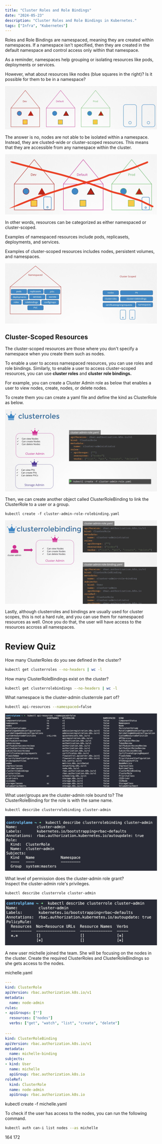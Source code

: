 ```yaml
---
title: "Cluster Roles and Role Bindings"
date: "2024-05-23"
description: "Cluster Roles and Role Bindings in Kubernetes."
tags: ["Infra", "Kubernetes"]
---
```

Roles and Role Bindings are namespaced, meaning they are created within namespaces. If a namespace isn't specified, then they are created in the default namespace and control access only within that namespace.

As a reminder, namespaces help grouping or isolating resources like pods, deployments or services.

However, what about resources like nodes (blue squares in the right)? Is it possible for them to be in a namespace?

![alt text](../../images/k8s164/namespaces.png)

The answer is no, nodes are not able to be isolated within a namespace. Instead, they are clusted-wide or cluster-scoped resources. This means that they are accessible from any namespace within the cluster.

![no](../../images/k8s164/notpossible.png)

In other words, resources can be categorized as either namespaced or cluster-scoped.  

Examples of namespaced resources include pods, replicasets, deployments, and services.

Examples of cluster-scoped resources includes nodes, persistent volumes, and namespaces.

![NSvsCluster](../../images/k8s164/nsvscluster.png)

## Cluster-Scoped Resources
The cluster-scoped resources are those where you don't specify a namespace when you create them such as nodes.

To enable a user to access namespaced resources, you can use roles and role bindings. Similarly, to enable a user to access cluster-scoped resources, you can use **cluster roles** and **cluster role bindings.**

For example, you can create a Cluster Admin role as below that enables a user to view nodes, create, nodes, or delete nodes.

To create them you can create a yaml file and define the kind as ClusterRole as below.

![clusterroles](../../images/k8s164/clusterroles.png)


Then, we can create another object called ClusterRoleBinding to link the ClusterRole to a user or a group.

```
kubectl create -f cluster-admin-role-rolebinding.yaml
```

![clusterrolebinding](../../images/k8s164/clusterrolebinding.png)

Lastly, although clusterroles and bindings are usually used for cluster scopes, this is not a hard rule, and you can use them for namespaced resources as well. Once you do that, the user will have access to the resources accross all namespaces.

# Review Quiz
How many ClusterRoles do you see defined in the cluster?
```bash
kubectl get clusterroles --no-headers | wc -l
```

How many ClusterRoleBindings exist on the cluster?
```bash
kubectl get clusterrolebindings --no-headers | wc -l
```

What namespace is the cluster-admin clusterrole part of?
```bash
kubectl api-resources --namespaced=false
```
![q3](../../images/k8s164/q3.png)


What user/groups are the cluster-admin role bound to?
The ClusterRoleBinding for the role is with the same name.
```
kubectl describe clusterrolebinding cluster-admin
```
![q4](../../images/k8s164/q4.png)

What level of permission does the cluster-admin role grant?  
Inspect the cluster-admin role's privileges.

```
kubectl describe clusterrole cluster-admin
```

![q5](../../images/k8s164/q5.png)

A new user michelle joined the team. She will be focusing on the nodes in the cluster. Create the required ClusterRoles and ClusterRoleBindings so she gets access to the nodes.

michelle.yaml
```yaml
---
kind: ClusterRole
apiVersion: rbac.authorization.k8s.io/v1
metadata:
  name: node-admin
rules:
- apiGroups: [""]
  resources: ["nodes"]
  verbs: ["get", "watch", "list", "create", "delete"]

---
kind: ClusterRoleBinding
apiVersion: rbac.authorization.k8s.io/v1
metadata:
  name: michelle-binding
subjects:
- kind: User
  name: michelle
  apiGroup: rbac.authorization.k8s.io
roleRef:
  kind: ClusterRole
  name: node-admin
  apiGroup: rbac.authorization.k8s.io
```

kubectl create -f michelle.yaml

To check if the user has access to the nodes, you can run the following command.
```bash
kubectl auth can-i list nodes --as michelle
```



164 172
